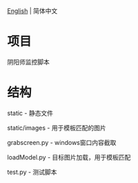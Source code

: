 [English](./README.EN.md) | 简体中文
# 项目
阴阳师监控脚本


# 结构
static - 静态文件

static/images - 用于模板匹配的图片

grabscreen.py - windows窗口内容截取

loadModel.py - 目标图片加载，用于模板匹配

test.py - 测试脚本


